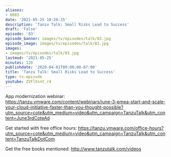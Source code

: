 ```yaml
---
aliases:
- 0083
date: '2021-05-25 10:20:35'
description: 'Tanzu Talk: Small Risks Lead to Success'
draft: 'False'
episode: '83'
episode_banner: images/tv/episodes/talk/83.jpg
episode_image: images/tv/episodes/talk/83.jpg
images:
- images/tv/episodes/talk/83.jpg
lastmod: '2021-05-25'
minutes: 120
publishdate: '2020-04-01T00:00:00-07:00'
title: 'Tanzu Talk: Small Risks Lead to Success'
type: tv-episode
youtube: ZVFlXsnt_r4
---
```


App modernization webinar: https://tanzu.vmware.com/content/webinars/june-3-emea-start-and-scale-your-cloud-initiative-faster-than-you-thought-possible?utm_source=cote&utm_medium=video&utm_campaign=TanzuTalk&utm_content=June3rdCoteAd

Get started with free office hours: https://tanzu.vmware.com/office-hours?utm_source=cote&utm_medium=video&utm_campaign=TanzuTalk&utm_content=TanzuTalkDotCom

Get the free books mentioned: http://www.tanzutalk.com/videos